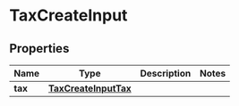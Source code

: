 

# TaxCreateInput


## Properties

| Name | Type | Description | Notes |
|------------ | ------------- | ------------- | -------------|
|**tax** | [**TaxCreateInputTax**](TaxCreateInputTax.md) |  |  |



